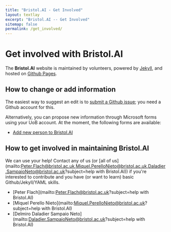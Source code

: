 ```yaml
---
title: "Bristol.AI - Get Involved"
layout: textlay
excerpt: "Bristol.AI -- Get Involved"
sitemap: false
permalink: /get_involved/
---
```


# Get involved with Bristol.AI

The **Bristol.AI** website is 
maintained by volunteers, 
powered by [Jekyll](https://jekyllrb.com), and 
hosted on [Github Pages](https://pages.github.com). 

## How to change or add information

The easiest way to suggest an edit is to [submit a Github issue](https://github.com/IntelligentSystemsLaboratory/bristol-ai/issues/new/choose); you need a Github account for this. 

Alternatively, you can propose new information through Microsoft forms using your UoB account. At the moment, the following forms are available: 

- [Add new person to Bristol.AI](https://forms.office.com/Pages/ResponsePage.aspx?id=MH_ksn3NTkql2rGM8aQVG58awcCsTeZLsPDs85dXxsdUQ0k5REJKUDRFRzFUVU0wUDNaSERGSFhGVS4u)

## How to get involved in maintaining Bristol.AI

We can use your help! Contact any of us 
(or [all of us](mailto:Peter.Flach@bristol.ac.uk,Miquel.PerelloNieto@bristol.ac.uk,Daladier.SampaioNeto@bristol.ac.uk?subject=help with Bristol.AI))
if you're interested to contribute and you have (or want to learn) basic Github/Jekyll/YAML skills. 

- [Peter Flach](mailto:Peter.Flach@bristol.ac.uk?subject=help with Bristol.AI)
- [Miquel Perello Nieto](mailto:Miquel.PerelloNieto@bristol.ac.uk?subject=help with Bristol.AI)
- [Delmiro Daladier Sampaio Neto](mailto:Daladier.SampaioNeto@bristol.ac.uk?subject=help with Bristol.AI)